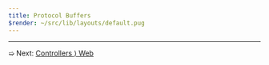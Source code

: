 ```yaml
---
title: Protocol Buffers
$render: ~/src/lib/layouts/default.pug
---
```


---

➯ Next: [Controllers &rangle; Web](./docs/controllers)
